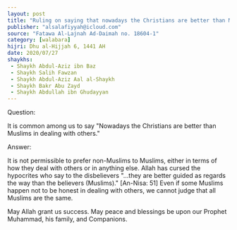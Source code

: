 ```yaml
---
layout: post
title: "Ruling on saying that nowadays the Christians are better than Muslims in dealings"
publisher: "alsalafiyyah@icloud.com"
source: "Fatawa Al-Lajnah Ad-Daimah no. 18604-1"
category: [walabara]
hijri: Dhu al-Hijjah 6, 1441 AH
date: 2020/07/27
shaykhs: 
 - Shaykh Abdul-Aziz ibn Baz
 - Shaykh Salih Fawzan
 - Shaykh Abdul-Aziz Aal al-Shaykh
 - Shaykh Bakr Abu Zayd
 - Shaykh Abdullah ibn Ghudayyan
---
```


Question: 
 
It is common among us to say "Nowadays the Christians are better than Muslims in dealing with others."
 
Answer:

It is not permissible to prefer non-Muslims to Muslims, either in terms of how they deal with others or in anything else. Allah has cursed the hypocrites who say to the disbelievers "...they are better guided as regards the way than the believers (Muslims)." [An-Nisa: 51] Even if some Muslims happen not to be honest in dealing with others, we cannot judge that all Muslims are the same.

May Allah grant us success. May peace and blessings be upon our Prophet Muhammad, his family, and Companions.
